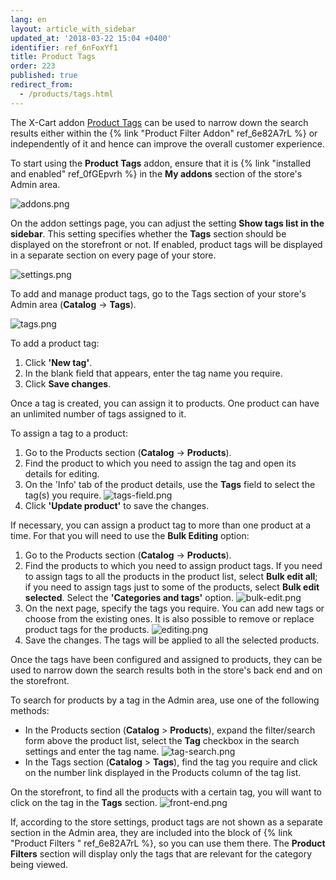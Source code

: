 ```yaml
---
lang: en
layout: article_with_sidebar
updated_at: '2018-03-22 15:04 +0400'
identifier: ref_6nFoxYf1
title: Product Tags
order: 223
published: true
redirect_from:
  - /products/tags.html
---
```

The X-Cart addon [Product Tags](https://market.x-cart.com/addons/product-tags.html "Product Tags") can be used to narrow down the search results either within the {% link "Product Filter Addon" ref_6e82A7rL %} or independently of it and hence can improve the overall customer experience. 

To start using the **Product Tags** addon, ensure that it is {% link "installed and enabled" ref_0fGEpvrh %} in the **My addons** section of the store's Admin area. 

   ![addons.png]({{site.baseurl}}/attachments/ref_6nFoxYf1/addons.png)

On the addon settings page, you can adjust the setting **Show tags list in the sidebar**. This setting specifies whether the **Tags** section should be displayed on the storefront or not. If enabled, product tags will be displayed in a separate section on every page of your store.

   ![settings.png]({{site.baseurl}}/attachments/ref_6nFoxYf1/settings.png)

To add and manage product tags, go to the Tags section of your store's Admin area (**Catalog** -> **Tags**).

   ![tags.png]({{site.baseurl}}/attachments/ref_6nFoxYf1/tags.png)

To add a product tag:
   1. Click **'New tag'**.
   2. In the blank field that appears, enter the tag name you require.
   3. Click **Save changes**. 

Once a tag is created, you can assign it to products. One product can have an unlimited number of tags assigned to it. 

To assign a tag to a product:

   1. Go to the Products section (**Catalog** -> **Products**).
   2. Find the product to which you need to assign the tag and open its details for editing.
   3. On the 'Info' tab of the product details, use the **Tags** field to select the tag(s) you require. 
      ![tags-field.png]({{site.baseurl}}/attachments/ref_6nFoxYf1/tags-field.png)
   4. Click **'Update product'** to save the changes.
  
If necessary, you can assign a product tag to more than one product at a time. For that you will need to use the **Bulk Editing** option:

   1. Go to the Products section (**Catalog** -> **Products**).
   2. Find the products to which you need to assign product tags. If you need to assign tags to all the products in the product list, select **Bulk edit all**; if you need to assign tags just to some of the products, select **Bulk edit selected**. Select the **'Categories and tags'** option.
   ![bulk-edit.png]({{site.baseurl}}/attachments/ref_6nFoxYf1/bulk-edit.png)
   3. On the next page, specify the tags you require. You can add new tags or choose from the existing ones. It is also possible to remove or replace product tags for the products.
   ![editing.png]({{site.baseurl}}/attachments/ref_6nFoxYf1/editing.png)
   4. Save the changes. The tags will be applied to all the selected products.
  
Once the tags have been configured and assigned to products, they can be used to narrow down the search results both in the store's back end and on the storefront.

To search for products by a tag in the Admin area, use one of the following methods:
   * In the Products section (**Catalog** > **Products**), expand the filter/search form above the product list, select the **Tag** checkbox in the search settings and enter the tag name.
   ![tag-search.png]({{site.baseurl}}/attachments/ref_6nFoxYf1/tag-search.png)
   * In the Tags section (**Catalog** > **Tags**), find the tag you require and click on the number link displayed in the Products column of the tag list.
   
On the storefront, to find all the products with a certain tag, you will want to click on the tag in the **Tags** section. 
   ![front-end.png]({{site.baseurl}}/attachments/ref_6nFoxYf1/front-end.png)

If, according to the store settings, product tags are not shown as a separate section in the Admin area, they are included into the block of {% link "Product Filters " ref_6e82A7rL %}, so you can use them there. The **Product Filters** section will display only the tags that are relevant for the category being viewed.
